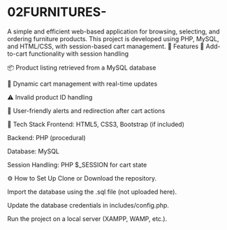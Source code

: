 # 02FURNITURES-
A simple and efficient web-based application for browsing, selecting, and ordering furniture products. This project is developed using PHP, MySQL, and HTML/CSS, with session-based cart management.
🚀 Features
🛒 Add-to-cart functionality with session handling

📦 Product listing retrieved from a MySQL database

🧾 Dynamic cart management with real-time updates

⚠️ Invalid product ID handling

💬 User-friendly alerts and redirection after cart actions

🧰 Tech Stack
Frontend: HTML5, CSS3, Bootstrap (if included)

Backend: PHP (procedural)

Database: MySQL

Session Handling: PHP $_SESSION for cart state

⚙️ How to Set Up
Clone or Download the repository.

Import the database using the .sql file (not uploaded here).

Update the database credentials in includes/config.php.

Run the project on a local server (XAMPP, WAMP, etc.).


